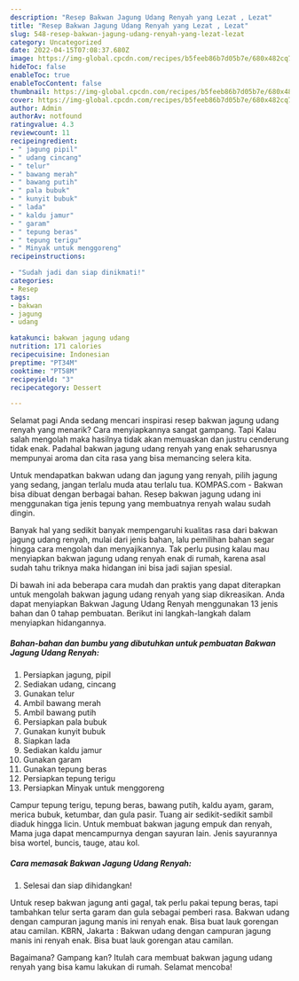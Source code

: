 ```yaml
---
description: "Resep Bakwan Jagung Udang Renyah yang Lezat , Lezat"
title: "Resep Bakwan Jagung Udang Renyah yang Lezat , Lezat"
slug: 548-resep-bakwan-jagung-udang-renyah-yang-lezat-lezat
category: Uncategorized
date: 2022-04-15T07:08:37.680Z
image: https://img-global.cpcdn.com/recipes/b5feeb86b7d05b7e/680x482cq70/bakwan-jagung-udang-renyah-foto-resep-utama.jpg
hideToc: false
enableToc: true
enableTocContent: false
thumbnail: https://img-global.cpcdn.com/recipes/b5feeb86b7d05b7e/680x482cq70/bakwan-jagung-udang-renyah-foto-resep-utama.jpg
cover: https://img-global.cpcdn.com/recipes/b5feeb86b7d05b7e/680x482cq70/bakwan-jagung-udang-renyah-foto-resep-utama.jpg
author: Admin
authorAv: notfound
ratingvalue: 4.3
reviewcount: 11
recipeingredient:
- " jagung pipil"
- " udang cincang"
- " telur"
- " bawang merah"
- " bawang putih"
- " pala bubuk"
- " kunyit bubuk"
- " lada"
- " kaldu jamur"
- " garam"
- " tepung beras"
- " tepung terigu"
- " Minyak untuk menggoreng"
recipeinstructions:

- "Sudah jadi dan siap dinikmati!"
categories:
- Resep
tags:
- bakwan
- jagung
- udang

katakunci: bakwan jagung udang 
nutrition: 171 calories
recipecuisine: Indonesian
preptime: "PT34M"
cooktime: "PT58M"
recipeyield: "3"
recipecategory: Dessert

---
```



Selamat pagi Anda sedang mencari inspirasi resep bakwan jagung udang renyah yang menarik? Cara menyiapkannya sangat gampang. Tapi Kalau salah mengolah maka hasilnya tidak akan memuaskan dan justru cenderung tidak enak. Padahal bakwan jagung udang renyah yang enak seharusnya mempunyai aroma dan cita rasa yang bisa memancing selera kita.


Untuk mendapatkan bakwan udang dan jagung yang renyah, pilih jagung yang sedang, jangan terlalu muda atau terlalu tua. KOMPAS.com - Bakwan bisa dibuat dengan berbagai bahan. Resep bakwan jagung udang ini menggunakan tiga jenis tepung yang membuatnya renyah walau sudah dingin.

Banyak hal yang sedikit banyak mempengaruhi kualitas rasa dari bakwan jagung udang renyah, mulai dari jenis bahan, lalu pemilihan bahan segar hingga cara mengolah dan menyajikannya. Tak perlu pusing kalau mau menyiapkan bakwan jagung udang renyah enak di rumah, karena asal sudah tahu triknya maka hidangan ini bisa jadi sajian spesial.


Di bawah ini ada beberapa cara mudah dan praktis yang dapat diterapkan untuk mengolah bakwan jagung udang renyah yang siap dikreasikan. Anda dapat menyiapkan Bakwan Jagung Udang Renyah menggunakan 13 jenis bahan dan 0 tahap pembuatan. Berikut ini langkah-langkah dalam menyiapkan hidangannya.

<!--inarticleads1-->

##### Bahan-bahan dan bumbu yang dibutuhkan untuk pembuatan Bakwan Jagung Udang Renyah:

1. Persiapkan  jagung, pipil
1. Sediakan  udang, cincang
1. Gunakan  telur
1. Ambil  bawang merah
1. Ambil  bawang putih
1. Persiapkan  pala bubuk
1. Gunakan  kunyit bubuk
1. Siapkan  lada
1. Sediakan  kaldu jamur
1. Gunakan  garam
1. Gunakan  tepung beras
1. Persiapkan  tepung terigu
1. Persiapkan  Minyak untuk menggoreng


Campur tepung terigu, tepung beras, bawang putih, kaldu ayam, garam, merica bubuk, ketumbar, dan gula pasir. Tuang air sedikit-sedikit sambil diaduk hingga licin. Untuk membuat bakwan jagung empuk dan renyah, Mama juga dapat mencampurnya dengan sayuran lain. Jenis sayurannya bisa wortel, buncis, tauge, atau kol. 

<!--inarticleads2-->

##### Cara memasak Bakwan Jagung Udang Renyah:


1. Selesai dan siap dihidangkan!

Untuk resep bakwan jagung anti gagal, tak perlu pakai tepung beras, tapi tambahkan telur serta garam dan gula sebagai pemberi rasa. Bakwan udang dengan campuran jagung manis ini renyah enak. Bisa buat lauk gorengan atau camilan. KBRN, Jakarta : Bakwan udang dengan campuran jagung manis ini renyah enak. Bisa buat lauk gorengan atau camilan. 

Bagaimana? Gampang kan? Itulah cara membuat bakwan jagung udang renyah yang bisa kamu lakukan di rumah. Selamat mencoba!
